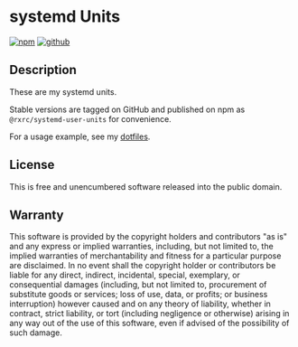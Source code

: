 # systemd Units

[![npm](https://img.shields.io/npm/v/@rxrc/systemd-user-units.svg)](https://www.npmjs.com/package/@rxrc/systemd-user-units)
[![github](https://img.shields.io/badge/github-rxrc/systemd--user--units-blue.svg)](https://github.com/rxrc/systemd-user-units)

## Description

These are my systemd units.

Stable versions are tagged on GitHub
and published on npm as `@rxrc/systemd-user-units` for convenience.

For a usage example, see my [dotfiles].

[dotfiles]: https://github.com/rxrc/dotfiles

## License

This is free and unencumbered software released into the public domain.

## Warranty

This software is provided by the copyright holders and contributors "as is" and
any express or implied warranties, including, but not limited to, the implied
warranties of merchantability and fitness for a particular purpose are
disclaimed. In no event shall the copyright holder or contributors be liable for
any direct, indirect, incidental, special, exemplary, or consequential damages
(including, but not limited to, procurement of substitute goods or services;
loss of use, data, or profits; or business interruption) however caused and on
any theory of liability, whether in contract, strict liability, or tort
(including negligence or otherwise) arising in any way out of the use of this
software, even if advised of the possibility of such damage.

